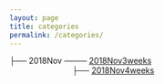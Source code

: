 ```yaml
---
layout: page
title: categories
permalink: /categories/
---
```



├── 2018Nov ──── [2018Nov3weeks](../blog/2018/11/Nov3weeks)  
                            ├── [2018Nov4weeks](../blog/2018/11/Nov4weeks)  
